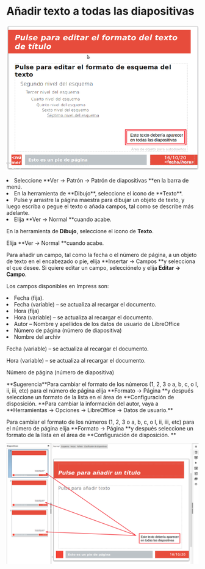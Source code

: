 
# Añadir texto a todas las diapositivas

![](img/Seleccion_395.png)
<li value="1">
Seleccione **Ver → Patrón → Patrón de diapositivas **en la barra de menú.
</li>
<li>
En la herramienta de **Dibujo**, seleccione el icono de **Texto**.
</li>
<li>
Pulse y arrastre la página maestra para dibujar un objeto de texto, y luego escriba o pegue el texto o añada campos, tal como se describe más adelante.
</li>
<li>
Elija **Ver → Normal **cuando acabe.
</li>

En la herramienta de **Dibujo**, seleccione el icono de **Texto**.

Elija **Ver → Normal **cuando acabe.

Para añadir un campo, tal como la fecha o el número de página, a un objeto de texto en el encabezado o pie, elija **Insertar → Campos **y selecciona el que desee. Si quiere editar un campo, selecciónelo y elija **Editar → Campo**.

Los campos disponibles en Impress son:

<li value="1">
Fecha (fija).
</li>
<li>
Fecha (variable) – se actualiza al recargar el documento.
</li>
<li>
Hora (fija)
</li>
<li>
Hora (variable) – se actualiza al recargar el documento.
</li>
<li>
Autor – Nombre y apellidos de los datos de usuario de LibreOffice
</li>
<li>
Número de página (número de diapositiva)
</li>
<li>
Nombre del archiv
</li>

Fecha (variable) – se actualiza al recargar el documento.

Hora (variable) – se actualiza al recargar el documento.

Número de página (número de diapositiva)
<td width="699" bgcolor="#83caff">**Sugerencia**</td><td width="3646">Para cambiar el formato de los números (1, 2, 3 o a, b, c, o I, ii, iii, etc) para el número de página elija **Formato → Página **y después seleccione un formato de la lista en el área de **Configuración de disposición. **Para cambiar la información del autor, vaya a **Herramientas → Opciones → LibreOffice → Datos de usuario.**</td>

Para cambiar el formato de los números (1, 2, 3 o a, b, c, o I, ii, iii, etc) para el número de página elija **Formato → Página **y después seleccione un formato de la lista en el área de **Configuración de disposición. **

![](img/Seleccion_396.png)






